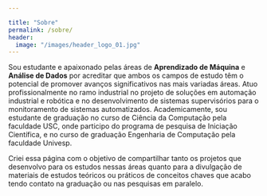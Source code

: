 ```yaml
---

title: "Sobre"
permalink: /sobre/
header:
  image: "/images/header_logo_01.jpg"
---
```


Sou estudante e apaixonado pelas áreas de **Aprendizado de Máquina** e **Análise de Dados** por acreditar que ambos os campos de estudo têm o potencial de promover avanços significativos nas mais variadas áreas. Atuo profissionalmente no ramo industrial no projeto de soluções em automação industrial e robótica e no  desenvolvimento de sistemas supervisórios para o monitoramento de sistemas automatizados. Academicamente,  sou estudante de graduação no curso de Ciência da Computação pela faculdade USC, onde participo do programa de pesquisa de Iniciação Científica, e no curso de graduação Engenharia de Computação pela faculdade Univesp.

Criei essa página com o objetivo de compartilhar tanto os projetos que desenvolvo para os estudos nessas áreas quanto para a divulgação de materiais de estudos teóricos ou práticos de conceitos chaves que acabo tendo contato na graduação ou nas pesquisas em paralelo. 